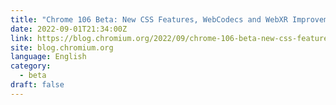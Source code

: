 ```yaml
---
title: "Chrome 106 Beta: New CSS Features, WebCodecs and WebXR Improvements, and More"
date: 2022-09-01T21:34:00Z
link: https://blog.chromium.org/2022/09/chrome-106-beta-new-css-features.html?utm_medium=RSS&utm_source=news.12bit.vn
site: blog.chromium.org
language: English
category:
  - beta
draft: false
---
```

